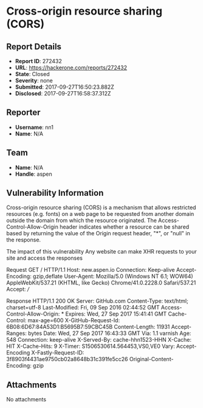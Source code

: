# Cross-origin resource sharing (CORS)

## Report Details
- **Report ID**: 272432
- **URL**: https://hackerone.com/reports/272432
- **State**: Closed
- **Severity**: none
- **Submitted**: 2017-09-27T16:50:23.882Z
- **Disclosed**: 2017-09-27T16:58:37.312Z

## Reporter
- **Username**: nn1
- **Name**: N/A

## Team
- **Name**: N/A
- **Handle**: aspen

## Vulnerability Information
Cross-origin resource sharing (CORS) is a mechanism that allows restricted resources (e.g. fonts) on a web page to be requested from another domain outside the domain from which the resource originated. The Access-Control-Allow-Origin header indicates whether a resource can be shared based by returning the value of the Origin request header, "*", or "null" in the response. 

The impact of this vulnerability
Any website can make XHR requests to your site and access the responses

Request
GET / HTTP/1.1
Host: new.aspen.io
Connection: Keep-alive
Accept-Encoding: gzip,deflate
User-Agent: Mozilla/5.0 (Windows NT 6.1; WOW64) AppleWebKit/537.21 (KHTML, like Gecko) Chrome/41.0.2228.0 Safari/537.21
Accept: */*


Response
HTTP/1.1 200 OK
Server: GitHub.com
Content-Type: text/html; charset=utf-8
Last-Modified: Fri, 09 Sep 2016 02:44:52 GMT
Access-Control-Allow-Origin: *
Expires: Wed, 27 Sep 2017 15:41:41 GMT
Cache-Control: max-age=600
X-GitHub-Request-Id: 6B08:6D67:84A53D1:B5695B7:59CBC45B
Content-Length: 11931
Accept-Ranges: bytes
Date: Wed, 27 Sep 2017 16:43:33 GMT
Via: 1.1 varnish
Age: 548
Connection: keep-alive
X-Served-By: cache-hhn1523-HHN
X-Cache: HIT
X-Cache-Hits: 9
X-Timer: S1506530614.564453,VS0,VE0
Vary: Accept-Encoding
X-Fastly-Request-ID: 3f8903f4431ae9750cb02a8648b31c391fe5cc26
Original-Content-Encoding: gzip




## Attachments
No attachments
